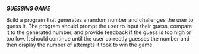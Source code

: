 ***GUESSING GAME***

Build a program that generates a random number and challenges the user to guess it. The program should prompt the user to input their guess, compare it to the generated number, and provide feedback if the guess is too high or too low. It should continue until the user correctly guesses the number and then display the number of attempts it took to win the game.

